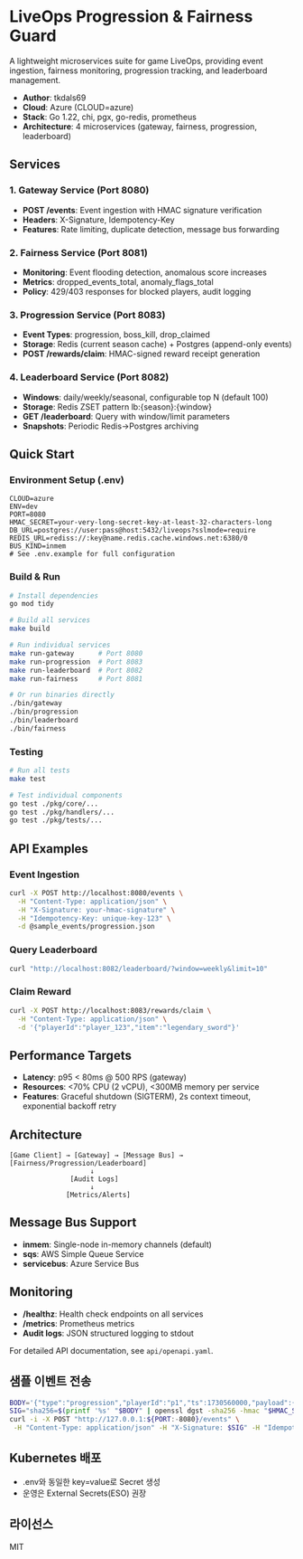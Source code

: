 # LiveOps Progression & Fairness Guard

A lightweight microservices suite for game LiveOps, providing event ingestion, fairness monitoring, progression tracking, and leaderboard management.

- **Author**: tkdals69
- **Cloud**: Azure (CLOUD=azure) 
- **Stack**: Go 1.22, chi, pgx, go-redis, prometheus
- **Architecture**: 4 microservices (gateway, fairness, progression, leaderboard)

## Services

### 1. Gateway Service (Port 8080)
- **POST /events**: Event ingestion with HMAC signature verification
- **Headers**: X-Signature, Idempotency-Key
- **Features**: Rate limiting, duplicate detection, message bus forwarding

### 2. Fairness Service (Port 8081) 
- **Monitoring**: Event flooding detection, anomalous score increases
- **Metrics**: dropped_events_total, anomaly_flags_total
- **Policy**: 429/403 responses for blocked players, audit logging

### 3. Progression Service (Port 8083)
- **Event Types**: progression, boss_kill, drop_claimed
- **Storage**: Redis (current season cache) + Postgres (append-only events)
- **POST /rewards/claim**: HMAC-signed reward receipt generation

### 4. Leaderboard Service (Port 8082)
- **Windows**: daily/weekly/seasonal, configurable top N (default 100)
- **Storage**: Redis ZSET pattern lb:{season}:{window}
- **GET /leaderboard**: Query with window/limit parameters
- **Snapshots**: Periodic Redis→Postgres archiving

## Quick Start

### Environment Setup (.env)
```env
CLOUD=azure
ENV=dev
PORT=8080
HMAC_SECRET=your-very-long-secret-key-at-least-32-characters-long
DB_URL=postgres://user:pass@host:5432/liveops?sslmode=require
REDIS_URL=rediss://:key@name.redis.cache.windows.net:6380/0
BUS_KIND=inmem
# See .env.example for full configuration
```

### Build & Run
```bash
# Install dependencies
go mod tidy

# Build all services
make build

# Run individual services
make run-gateway      # Port 8080
make run-progression  # Port 8083  
make run-leaderboard  # Port 8082
make run-fairness     # Port 8081

# Or run binaries directly
./bin/gateway
./bin/progression
./bin/leaderboard  
./bin/fairness
```

### Testing
```bash
# Run all tests
make test

# Test individual components
go test ./pkg/core/...
go test ./pkg/handlers/...
go test ./pkg/tests/...
```

## API Examples

### Event Ingestion
```bash
curl -X POST http://localhost:8080/events \
  -H "Content-Type: application/json" \
  -H "X-Signature: your-hmac-signature" \
  -H "Idempotency-Key: unique-key-123" \
  -d @sample_events/progression.json
```

### Query Leaderboard
```bash
curl "http://localhost:8082/leaderboard/?window=weekly&limit=10"
```

### Claim Reward
```bash
curl -X POST http://localhost:8083/rewards/claim \
  -H "Content-Type: application/json" \
  -d '{"playerId":"player_123","item":"legendary_sword"}'
```

## Performance Targets
- **Latency**: p95 < 80ms @ 500 RPS (gateway)
- **Resources**: <70% CPU (2 vCPU), <300MB memory per service
- **Features**: Graceful shutdown (SIGTERM), 2s context timeout, exponential backoff retry

## Architecture

```
[Game Client] → [Gateway] → [Message Bus] → [Fairness/Progression/Leaderboard]
                    ↓
               [Audit Logs]
                    ↓
              [Metrics/Alerts]
```

## Message Bus Support
- **inmem**: Single-node in-memory channels (default)
- **sqs**: AWS Simple Queue Service  
- **servicebus**: Azure Service Bus

## Monitoring
- **/healthz**: Health check endpoints on all services
- **/metrics**: Prometheus metrics
- **Audit logs**: JSON structured logging to stdout

For detailed API documentation, see `api/openapi.yaml`.

## 샘플 이벤트 전송
```bash
BODY='{"type":"progression","playerId":"p1","ts":1730560000,"payload":{"deltaXp":10}}'
SIG="sha256=$(printf '%s' "$BODY" | openssl dgst -sha256 -hmac "$HMAC_SECRET" -binary | xxd -p -c 256)"
curl -i -X POST "http://127.0.0.1:${PORT:-8080}/events" \
 -H "Content-Type: application/json" -H "X-Signature: $SIG" -H "Idempotency-Key: demo-1" -d "$BODY"
```

## Kubernetes 배포
- .env와 동일한 key=value로 Secret 생성
- 운영은 External Secrets(ESO) 권장

## 라이선스
MIT